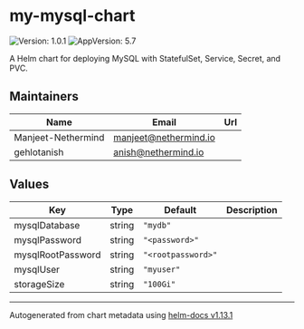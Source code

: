# my-mysql-chart

![Version: 1.0.1](https://img.shields.io/badge/Version-1.0.1-informational?style=flat-square) ![AppVersion: 5.7](https://img.shields.io/badge/AppVersion-5.7-informational?style=flat-square)

A Helm chart for deploying MySQL with StatefulSet, Service, Secret, and PVC.

## Maintainers

| Name | Email | Url |
| ---- | ------ | --- |
| Manjeet-Nethermind | <manjeet@nethermind.io> |  |
| gehlotanish | <anish@nethermind.io> |  |

## Values

| Key | Type | Default | Description |
|-----|------|---------|-------------|
| mysqlDatabase | string | `"mydb"` |  |
| mysqlPassword | string | `"<password>"` |  |
| mysqlRootPassword | string | `"<rootpassword>"` |  |
| mysqlUser | string | `"myuser"` |  |
| storageSize | string | `"100Gi"` |  |

----------------------------------------------
Autogenerated from chart metadata using [helm-docs v1.13.1](https://github.com/norwoodj/helm-docs/releases/v1.13.1)
